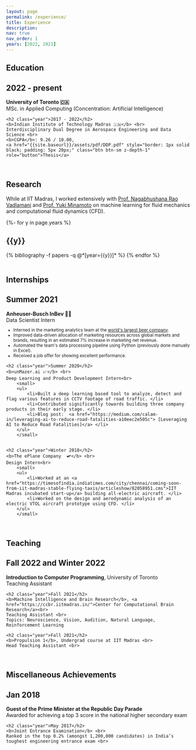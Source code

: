 ```yaml
---
layout: page
permalink: /experience/
title: Experience
description:
nav: true
nav_order: 1
years: [2022, 2021]
---
```


<div class="card mt-3">
<div class="p-3">
<h2>Education</h2>
<div class="publications">
    <h2 class="year">2022 - present</h2>
    <b>University of Toronto 🇨🇦</b> <br>
    MSc. in Applied Computing (Concentration: Artificial Intelligence) <br>
    <!-- <b>CGPA</b>: 9.27 / 10.00   -->

    <h2 class="year">2017 - 2022</h2>
    <b>Indian Institute of Technology Madras 🇮🇳</b> <br>
    Interdisciplinary Dual Degree in Aerospace Engineering and Data Science <br>
    <b>CGPA</b>: 9.26 / 10.00, 
    <a href="{{site.baseurl}}/assets/pdf/DDP.pdf" style="border: 1px solid black; padding: 5px 20px;" class="btn btn-sm z-depth-1" role="button">Thesis</a>

</div>
</div>
</div>
<br>



<div class="card mt-3">
<div class="p-3">
<h2>Research</h2>

While at IIT Madras, I worked extensively with <a href="https://home.iitm.ac.in/nrv/">Prof. Nagabhushana Rao Vadlamani</a> and <a href="https://yukiminamoto.com/">Prof. Yuki Minamoto</a> on machine learning for fluid mechanics and computational fluid dynamics (CFD). 

<div class="publications">

{%- for y in page.years %}
  <h2 class="year">{{y}}</h2>
  {% bibliography -f papers -q @*[year={{y}}]* %}
{% endfor %}

</div>
</div>
</div>
<br>



<div class="card mt-3">
<div class="p-3">
<h2>Internships</h2>
<div class="publications">
    <h2 class="year">Summer 2021</h2>
    <b>Anheuser-Busch InBev 🍺🍻</b> <br>
    Data Scientist Intern<br>
        <small>
        <ul>
            <li>Interned in the marketing analytics team at the <a href="https://www.ab-inbev.com/our-brands/">world's largest beer company</a>.</li>
            <li>Improved data-driven allocation of marketing resources across global markets and brands, resulting in an estimated 7% increase in marketing net revenue. </li>
            <li>Automated the team's data processing pipeline using Python (previously done manually in Excel). </li>
            <li>Received a job offer for showing excellent performance. </li>
        </ul>
        </small>

    <h2 class="year">Summer 2020</h2>
    <b>unMazer.ai 📈</b> <br>
    Deep Learning and Product Development Intern<br>
        <small>
        <ul>
            <li>Built a deep learning based tool to analyze, detect and flag various features in CCTV footage of road traffic. </li>
            <li>Contributed significantly towards building three company products in their early stage. </li>
            <li>Blog post:  <a href="https://medium.com/calam-in/leveraging-ai-to-reduce-road-fatalities-a10eec2e505c"> [Leveraging AI to Reduce Road Fatalities]</a> </li>
        </ul>
        </small>


    <h2 class="year">Winter 2018</h2>
    <b>The ePlane Company  🛩️</b> <br>
    Design Intern<br>
        <small>
        <ul>
            <li>Worked at an <a href="https://timesofindia.indiatimes.com/city/chennai/coming-soon-from-iit-madras-stable-flying-taxis/articleshow/82058951.cms">IIT Madras incubated start-up</a> building all-electric aircraft. </li>
            <li>Worked on the design and aerodynamic analysis of an electric VTOL aircraft prototype using CFD. </li>
        </ul>
        </small>

        
</div>
</div>
</div>
<br>



<div class="card mt-3">
<div class="p-3">
<h2>Teaching</h2>
<div class="publications">
    <h2 class="year">Fall 2022 and Winter 2022</h2>
    <b>Introduction to Computer Programming</b>, University of Toronto <br>
    Teaching Assistant <br>

    <h2 class="year">Fall 2021</h2>
    <b>Machine Intelligence and Brain Research</b>, <a href="https://ccbr.iitmadras.in/">Center for Computational Brain Research</a><br>
    Teaching Assistant <br>
    Topics: Neuroscience, Vision, Audition, Natural Language, Reinforcement Learning

    <h2 class="year">Fall 2021</h2>
    <b>Propulsion 1</b>, Undergrad course at IIT Madras <br>
    Head Teaching Assistant <br>

    
</div>
</div>
</div>
<br>


<div class="card mt-3">
<div class="p-3">
<h2>Miscellaneous Achievements</h2>
<div class="publications">
    <h2 class="year">Jan 2018</h2>
    <b>Guest of the Prime Minister at the Republic Day Parade</b><br>
    Awarded for achieving a top 3 score in the national higher secondary exam <br>

    <h2 class="year">May 2017</h2>
    <b>Joint Entrance Examination</b> <br>
    Ranked in the top 0.2% (amongst 1,200,000 candidates) in India’s toughest engineering entrance exam <br>

    
</div>
</div>
</div>
<br>